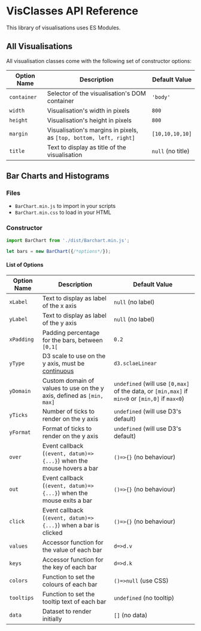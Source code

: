 # VisClasses API Reference

This library of visualisations uses ES Modules.

## All Visualisations

All visualisation classes come with the following set of constructor options: 

| Option Name | Description | Default Value |
| --- | --- | --- |
| `container` | Selector of the visualisation's DOM container | `'body'` |
| `width` | Visualisation's width in pixels | `800` |
| `height` | Visualisation's height in pixels | `800` |
| `margin` | Visualisation's margins in pixels, as `[top, bottom, left, right]` | `[10,10,10,10]` |
| `title` | Text to display as title of the visualisation | `null` (no title) |

## Bar Charts and Histograms

### Files

 - `BarChart.min.js` to import in your scripts
 - `BarChart.min.css` to load in your HTML

### Constructor

```js
import BarChart from './dist/Barchart.min.js';

let bars = new BarChart({/*options*/});
```

#### List of Options

| Option Name | Description | Default Value |
| ---- | ---- | ---- |
| `xLabel` | Text to display as label of the x axis | `null` (no label) |
| `yLabel` | Text to display as label of the y axis | `null` (no label) |
| `xPadding` | Padding percentage for the bars, between `[0,1[` | `0.2` |
| `yType` | D3 scale to use on the y axis, must be [continuous](https://github.com/d3/d3-scale#continuous-scales) | `d3.sclaeLinear` |
| `yDomain` | Custom domain of values to use on the y axis, defined as `[min, max]` | `undefined` (will use `[0,max]` of the data, or `[min,max]` if `min<0` or `[min,0]` if `max<0`) |
| `yTicks` | Number of ticks to render on the y axis | `undefined` (will use D3's default) |
| `yFormat` | Format of ticks to render on the y axis | `undefined` (will use D3's default) |
| `over` | Event callback (`(event, datum)=>{...}`) when the mouse hovers a bar | `()=>{}` (no behaviour) |
| `out` | Event callback (`(event, datum)=>{...}`) when the mouse exits a bar | `()=>{}` (no behaviour) |
| `click` | Event callback (`(event, datum)=>{...}`) when a bar is clicked | `()=>{}` (no behaviour) |
| `values` | Accessor function for the value of each bar | `d=>d.v` |
| `keys` | Accessor function for the key of each bar | `d=>d.k` |
| `colors` | Function to set the colours of each bar | `()=>null` (use CSS) |
| `tooltips` | Function to set the tooltip text of each bar | `undefined` (no tooltip) |
| `data` | Dataset to render initially | `[]` (no data) |